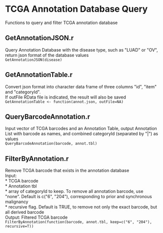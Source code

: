 # TCGA Annotation Database Query
Functions to query and filter TCGA annotation database

## GetAnnotationJSON.r
Query Annotation Database with the disease type, such as "LUAD" or "OV", return json format of the database values <br>
`GetAnnotationJSON(disease)`

## GetAnnotationTable.r
Convert json format into character data frame of three columns "id", "item" and "categoryId".  
If outFile RData file is indicated, the result will also be saved <br> 
`GetAnnotationTable <- function(annot.json, outFile=NA)`

## QueryBarcodeAnnotation.r
Input vector of TCGA barcodes and an Annotation Table, output Annotation List with barcode as names, 
and combined categoryId (separated by "|") as values <br>
`QueryBarcodeAnnotation(barcode, annot.tbl)`

## FilterByAnnotation.r
Remove TCGA barcode that exists in the annotation database <br>
Input:  <br>
        * TCGA barcode <br>
        * Annotation tbl <br>
        * array of categoryId to keep.  To remove all annotation barcode, use "none". Default is c("6", "204"), 
          corresponding to prior and synchronous malignancy <br>
        * recursive flag. Default is TRUE, to remove not only the exact barcode, but all derived barcode <br>
Output: Filtered TCGA barcode <br>
`FilterByAnnotation(function(barcode, annot.tbl, keep=c("6", "204"), recursive=T))`
